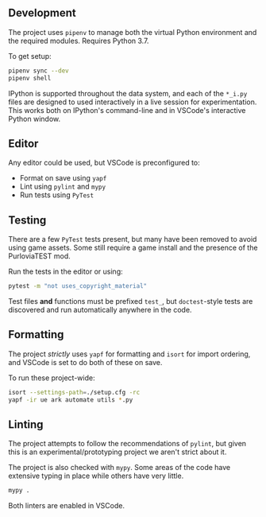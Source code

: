 ## Development

The project uses `pipenv` to manage both the virtual Python environment and the required modules. Requires Python 3.7.

To get setup:
```sh
pipenv sync --dev
pipenv shell
```

IPython is supported throughout the data system, and each of the `*_i.py` files are designed to used interactively in a live session for experimentation. This works both on IPython's command-line and in VSCode's interactive Python window.

## Editor

Any editor could be used, but VSCode is preconfigured to:
* Format on save using `yapf`
* Lint using `pylint` and `mypy`
* Run tests using `PyTest`

## Testing

There are a few `PyTest` tests present, but many have been removed to avoid using game assets. Some still require a game install and the presence of the PurloviaTEST mod.

Run the tests in the editor or using:
```sh
pytest -m "not uses_copyright_material"
```

Test files **and** functions must be prefixed `test_`, but `doctest`-style tests are discovered and run automatically anywhere in the code.

## Formatting

The project *strictly* uses `yapf` for formatting and `isort` for import ordering, and VSCode is set to do both of these on save.

To run these project-wide:
```sh
isort --settings-path=./setup.cfg -rc
yapf -ir ue ark automate utils *.py
```

## Linting

The project attempts to follow the recommendations of `pylint`, but given this is an experimental/prototyping project we aren't strict about it.

The project is also checked with `mypy`. Some areas of the code have extensive typing in place while others have very little.

```sh
mypy .
```

Both linters are enabled in VSCode.
